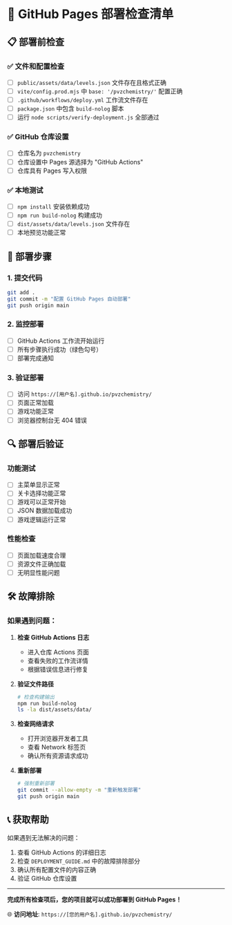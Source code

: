 # 🚀 GitHub Pages 部署检查清单

## 📋 部署前检查

### ✅ 文件和配置检查
- [ ] `public/assets/data/levels.json` 文件存在且格式正确
- [ ] `vite/config.prod.mjs` 中 `base: '/pvzchemistry/'` 配置正确
- [ ] `.github/workflows/deploy.yml` 工作流文件存在
- [ ] `package.json` 中包含 `build-nolog` 脚本
- [ ] 运行 `node scripts/verify-deployment.js` 全部通过

### ✅ GitHub 仓库设置
- [ ] 仓库名为 `pvzchemistry`
- [ ] 仓库设置中 Pages 源选择为 "GitHub Actions"
- [ ] 仓库具有 Pages 写入权限

### ✅ 本地测试
- [ ] `npm install` 安装依赖成功
- [ ] `npm run build-nolog` 构建成功
- [ ] `dist/assets/data/levels.json` 文件存在
- [ ] 本地预览功能正常

## 🚀 部署步骤

### 1. 提交代码
```bash
git add .
git commit -m "配置 GitHub Pages 自动部署"
git push origin main
```

### 2. 监控部署
- [ ] GitHub Actions 工作流开始运行
- [ ] 所有步骤执行成功（绿色勾号）
- [ ] 部署完成通知

### 3. 验证部署
- [ ] 访问 `https://[用户名].github.io/pvzchemistry/`
- [ ] 页面正常加载
- [ ] 游戏功能正常
- [ ] 浏览器控制台无 404 错误

## 🔍 部署后验证

### 功能测试
- [ ] 主菜单显示正常
- [ ] 关卡选择功能正常
- [ ] 游戏可以正常开始
- [ ] JSON 数据加载成功
- [ ] 游戏逻辑运行正常

### 性能检查
- [ ] 页面加载速度合理
- [ ] 资源文件正确加载
- [ ] 无明显性能问题

## 🛠️ 故障排除

### 如果遇到问题：

1. **检查 GitHub Actions 日志**
   - 进入仓库 Actions 页面
   - 查看失败的工作流详情
   - 根据错误信息进行修复

2. **验证文件路径**
   ```bash
   # 检查构建输出
   npm run build-nolog
   ls -la dist/assets/data/
   ```

3. **检查网络请求**
   - 打开浏览器开发者工具
   - 查看 Network 标签页
   - 确认所有资源请求成功

4. **重新部署**
   ```bash
   # 强制重新部署
   git commit --allow-empty -m "重新触发部署"
   git push origin main
   ```

## 📞 获取帮助

如果遇到无法解决的问题：
1. 查看 GitHub Actions 的详细日志
2. 检查 `DEPLOYMENT_GUIDE.md` 中的故障排除部分
3. 确认所有配置文件的内容正确
4. 验证 GitHub 仓库设置

---

**完成所有检查项后，您的项目就可以成功部署到 GitHub Pages！**

🌐 **访问地址**: `https://[您的用户名].github.io/pvzchemistry/`
